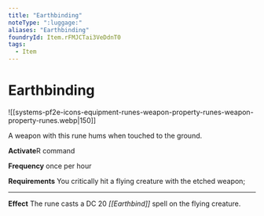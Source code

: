 ```yaml
---
title: "Earthbinding"
noteType: ":luggage:"
aliases: "Earthbinding"
foundryId: Item.rFMJCTai3VeDdnT0
tags:
  - Item
---
```


# Earthbinding
![[systems-pf2e-icons-equipment-runes-weapon-property-runes-weapon-property-runes.webp|150]]

A weapon with this rune hums when touched to the ground.

**Activate**R command

**Frequency** once per hour

**Requirements** You critically hit a flying creature with the etched weapon;

* * *

**Effect** The rune casts a DC 20 _[[Earthbind]]_ spell on the flying creature.
